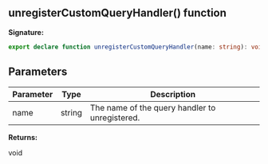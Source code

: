 ## unregisterCustomQueryHandler() function

**Signature:**

```typescript
export declare function unregisterCustomQueryHandler(name: string): void;
```

## Parameters

| Parameter | Type   | Description                                    |
| --------- | ------ | ---------------------------------------------- |
| name      | string | The name of the query handler to unregistered. |

**Returns:**

void
